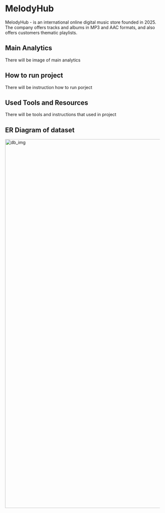 # MelodyHub
MelodyHub - is an international online digital music store founded in 2025. The company offers tracks and albums in MP3 and AAC formats, and also offers customers thematic playlists.

## Main Analytics
There will be image of main analytics

## How to run project
There will be instruction how to run porject

## Used Tools and Resources 
There will be tools and instructions that used in project

## ER Diagram of dataset
<img width="700" height="1200" alt="db_img" src="https://github.com/user-attachments/assets/c96738db-0fbb-4ae7-a8e7-a64f2c24aeaa" />
